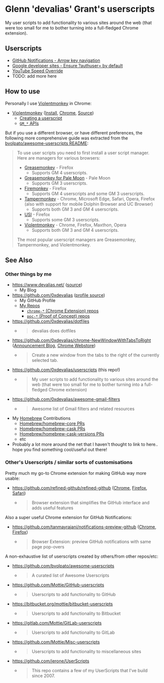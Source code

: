 # Glenn 'devalias' Grant's userscripts

My user scripts to add functionality to various sites around the web (that were too small for me to bother turning into a full-fledged Chrome extension).

## Userscripts

- [GitHub Notifications - Arrow key navigation](./userscripts/github-notifications-arrow-key-navigation/)
- [Google developer sites - Ensure ?authuser= by default](./userscripts/google-developer-sites-ensure-authuser/)
- [YouTube Speed Override](./userscripts/youtube-speed-override/)
- TODO: add more here

## How to use

Personally I use [Violentmonkey](https://violentmonkey.github.io/) in Chrome:

- [Violentmonkey](https://violentmonkey.github.io/) ([Install](https://violentmonkey.github.io/get-it/), [Chrome](https://chrome.google.com/webstore/detail/violentmonkey/jinjaccalgkegednnccohejagnlnfdag?hl=en), [Source](https://github.com/violentmonkey/violentmonkey))
  - [Creating a userscript](https://violentmonkey.github.io/guide/creating-a-userscript/)
  - [`GM_*` APIs](https://violentmonkey.github.io/api/gm/)

But if you use a different browser, or have different preferences, the following more comprehensive guide was extracted from the [bvolpato/awesome-userscripts README](https://github.com/bvolpato/awesome-userscripts#how-to-use):

> To use user scripts you need to first install a user script manager. Here are managers for various browsers:
> 
> - [Greasemonkey](http://www.greasespot.net/) - Firefox
>   - Supports GM 4 userscripts.
> - [Greasemonkey for Pale Moon](https://github.com/janekptacijarabaci/greasemonkey/releases) - Pale Moon
>   - Supports GM 3 userscripts.
> - [Firemonkey](https://addons.mozilla.org/firefox/addon/firemonkey/) - Firefox
>   - Supports GM 4 userscripts and some GM 3 userscripts.
> - [Tampermonkey](https://tampermonkey.net/) - Chrome, Microsoft Edge, Safari, Opera, Firefox (also with support for mobile Dolphin Browser and UC Browser)
>   - Supports both GM 3 and GM 4 userscripts.
> - [USI](https://addons.mozilla.org/firefox/addon/userunified-script-injector/) - Firefox
>   - Supports some GM 3 userscripts.
> - [Violentmonkey](https://violentmonkey.github.io/) - Chrome, Firefox, Maxthon, Opera
>   - Supports both GM 3 and GM 4 userscripts.
> 
> The most popular userscript managers are Greasemonkey, Tampermonkey, and Violentmonkey.

## See Also

### Other things by me

- https://www.devalias.net/ ([source](https://github.com/0xdevalias/devalias.net))
  - My Blog
- https://github.com/0xdevalias ([profile source](https://github.com/0xdevalias/0xdevalias))
  - My GitHub Profile
  - [My Repos](https://github.com/0xdevalias?tab=repositories)
    - [`chrome-*` (Chrome Extension) repos](https://github.com/0xdevalias?tab=repositories&q=chrome-&type=&language=&sort=)
    - [`poc-*` (Proof of Concept) repos](https://github.com/0xdevalias?tab=repositories&q=poc-&type=&language=&sort=)
- https://github.com/0xdevalias/dotfiles
  - > devalias does dotfiles
- https://github.com/0xdevalias/chrome-NewWindowWithTabsToRight ([Announcement Blog](https://www.devalias.net/dev/chrome-extensions/new-window-with-tabs-to-right/), [Chrome Webstore](https://chrome.google.com/webstore/detail/new-window-with-tabs-to-r/ldahcfljppchbfgdokomobmfdfplaman))
  - > Create a new window from the tabs to the right of the currently selected tab.
- https://github.com/0xdevalias/userscripts (this repo!)
  - > My user scripts to add functionality to various sites around the web (that were too small for me to bother turning into a full-fledged Chrome extension)
- https://github.com/0xdevalias/awesome-gmail-filters
  - > Awesome list of Gmail filters and related resources
- My [Homebrew](https://brew.sh/) Contributions
  - [Homebrew/homebrew-core PRs](https://github.com/Homebrew/homebrew-core/pulls?q=is%3Apr+author%3A0xdevalias)
  - [Homebrew/homebrew-cask PRs](https://github.com/Homebrew/homebrew-cask/pulls?q=is%3Apr+author%3A0xdevalias)
  - [Homebrew/homebrew-cask-versions PRs](https://github.com/Homebrew/homebrew-cask-versions/pulls?q=is%3Apr+author%3A0xdevalias)
  - etc
- Probably a lot more around the net that I haven't thought to link to here.. hope you find something cool/useful out there!

### Other's Userscripts / similar sorts of customisations

Pretty much my go-to Chrome extension for making GitHub way more usable:

- https://github.com/refined-github/refined-github ([Chrome](https://chrome.google.com/webstore/detail/refined-github/hlepfoohegkhhmjieoechaddaejaokhf), [Firefox](https://addons.mozilla.org/en-US/firefox/addon/refined-github-/), [Safari](https://apps.apple.com/app/id1519867270))
  - > Browser extension that simplifies the GitHub interface and adds useful features

Also a super useful Chrome extension for GitHub Notifications:

- https://github.com/tanmayrajani/notifications-preview-github ([Chrome](https://chrome.google.com/webstore/detail/notifications-preview-for/kgilejfahkjidpaclkepbdoeioeohfmj), [Firefox](https://addons.mozilla.org/en-US/firefox/addon/notifications-preview-github/))
  - > Browser Extension: preview GitHub notifications with same page pop-overs

A non-exhaustive list of userscripts created by others/from other repos/etc:

- https://github.com/bvolpato/awesome-userscripts
  - > A curated list of Awesome Userscripts
- https://github.com/Mottie/GitHub-userscripts
  - > Userscripts to add functionality to GitHub
- https://bitbucket.org/mottie/bitbucket-userscripts
  - > Userscripts to add functionality to Bitbucket
- https://gitlab.com/Mottie/GitLab-userscripts
  - > Userscripts to add functionality to GitLab
- https://github.com/Mottie/Misc-userscripts
  - > Userscripts to add functionality to miscellaneous sites
- https://github.com/jerone/UserScripts
  - > This repo contains a few of my UserScripts that I've build since 2007.
